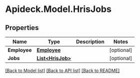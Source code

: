 # Apideck.Model.HrisJobs

## Properties

Name | Type | Description | Notes
------------ | ------------- | ------------- | -------------
**Employee** | [**Employee**](Employee.md) |  | [optional] 
**Jobs** | [**List&lt;HrisJob&gt;**](HrisJob.md) |  | [optional] 

[[Back to Model list]](../README.md#documentation-for-models) [[Back to API list]](../README.md#documentation-for-api-endpoints) [[Back to README]](../README.md)

